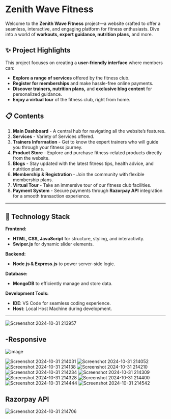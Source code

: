 #  Zenith Wave Fitness 
Welcome to the **Zenith Wave Fitness** project—a website crafted to offer a seamless, interactive, and engaging platform for fitness enthusiasts. Dive into a world of **workouts, expert guidance, nutrition plans,** and more.

## ✨ Project Highlights
This project focuses on creating a **user-friendly interface** where members can:
- **Explore a range of services** offered by the fitness club.
- **Register for memberships** and make hassle-free online payments.
- **Discover trainers, nutrition plans,** and **exclusive blog content** for personalized guidance.
- **Enjoy a virtual tour** of the fitness club, right from home.

## 📋 Contents
1. **Main Dashboard** - A central hub for navigating all the website’s features.
2. **Services** - Variety of Services offered.
3. **Trainers Information** - Get to know the expert trainers who will guide you through your fitness journey.
4. **Product Store** - Explore and purchase fitness-related products directly from the website.
5. **Blogs** - Stay updated with the latest fitness tips, health advice, and nutrition plans.
6. **Membership & Registration** - Join the community with flexible membership plans.
7. **Virtual Tour** - Take an immersive tour of our fitness club facilities.
8. **Payment System** - Secure payments through **Razorpay API** integration for a smooth transaction experience.

---

## 🚀 Technology Stack
**Frontend:**
- **HTML, CSS, JavaScript** for structure, styling, and interactivity.
- **Swiper.js** for dynamic slider elements.

**Backend:**
- **Node.js & Express.js** to power server-side logic.

**Database:**
- **MongoDB** to efficiently manage and store data.

**Development Tools:**
- **IDE**: VS Code for seamless coding experience.
- **Host**: Local Host Machine during development.
---

![Screenshot 2024-10-31 213957](https://github.com/user-attachments/assets/261c268a-b991-4afb-baa4-b70f6c37f04e)
## -Responsive
![image](https://github.com/user-attachments/assets/dfbca99e-0926-4c3e-85a7-6081afc55b01)

![Screenshot 2024-10-31 214031](https://github.com/user-attachments/assets/6a5c2e9e-a9a4-49e7-add6-15e2877458f7)
![Screenshot 2024-10-31 214052](https://github.com/user-attachments/assets/a6e0e3fc-834e-4863-9946-30d6c8a0802c)
![Screenshot 2024-10-31 214138](https://github.com/user-attachments/assets/ec383036-3b78-4cea-bada-ef11044c5a35)
![Screenshot 2024-10-31 214210](https://github.com/user-attachments/assets/59eff1a7-1121-48b0-98fb-a6f9a8650b37)
![Screenshot 2024-10-31 214234](https://github.com/user-attachments/assets/b9bf314c-5077-40f4-bb59-b7f6bacd5b77)
![Screenshot 2024-10-31 214309](https://github.com/user-attachments/assets/8d794480-face-4de3-825f-9b749275db38)
![Screenshot 2024-10-31 214328](https://github.com/user-attachments/assets/47d52930-164d-4f9e-9d36-bea76b4c7c2a)
![Screenshot 2024-10-31 214400](https://github.com/user-attachments/assets/81e3762f-39bd-4c51-995d-70c6b81e664b)
![Screenshot 2024-10-31 214444](https://github.com/user-attachments/assets/1ec3f9f1-7581-47e4-9876-a0e937ee92e2)
![Screenshot 2024-10-31 214542](https://github.com/user-attachments/assets/0382f3e7-74d6-4784-8c12-c98123187c52)
## Razorpay API
![Screenshot 2024-10-31 214706](https://github.com/user-attachments/assets/0fc27c26-0bcc-4c1e-bb5c-b5dd60f567a2)
